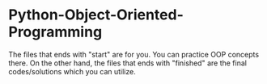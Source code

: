 # Python-Object-Oriented-Programming

The files that ends with "start" are for you. You can practice OOP concepts there. On the other hand, the files that ends with "finished" are the final codes/solutions which you can utilize.
